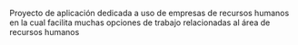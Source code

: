 Proyecto de aplicación dedicada a uso de empresas de recursos humanos en la cual facilita muchas opciones de trabajo relacionadas al área de recursos humanos